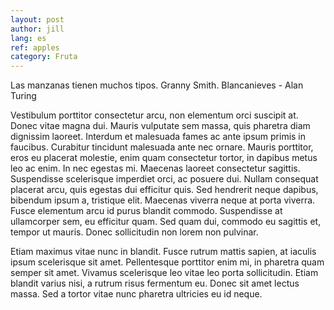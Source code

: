 ```yaml
---
layout: post
author: jill
lang: es
ref: apples
category: Fruta
---
```


Las manzanas tienen muchos tipos.
Granny Smith.
Blancanieves - Alan Turing

Vestibulum porttitor consectetur arcu, non elementum orci suscipit at. Donec vitae magna dui. Mauris vulputate sem massa, quis pharetra diam dignissim laoreet. Interdum et malesuada fames ac ante ipsum primis in faucibus. Curabitur tincidunt malesuada ante nec ornare. Mauris porttitor, eros eu placerat molestie, enim quam consectetur tortor, in dapibus metus leo ac enim. In nec egestas mi. Maecenas laoreet consectetur sagittis. Suspendisse scelerisque imperdiet orci, ac posuere dui. Nullam consequat placerat arcu, quis egestas dui efficitur quis. Sed hendrerit neque dapibus, bibendum ipsum a, tristique elit. Maecenas viverra neque at porta viverra. Fusce elementum arcu id purus blandit commodo. Suspendisse at ullamcorper sem, eu efficitur quam. Sed quam dui, commodo eu sagittis et, tempor ut mauris. Donec sollicitudin non lorem non pulvinar.

Etiam maximus vitae nunc in blandit. Fusce rutrum mattis sapien, at iaculis ipsum scelerisque sit amet. Pellentesque porttitor enim mi, in pharetra quam semper sit amet. Vivamus scelerisque leo vitae leo porta sollicitudin. Etiam blandit varius nisi, a rutrum risus fermentum eu. Donec sit amet lectus massa. Sed a tortor vitae nunc pharetra ultricies eu id neque.
